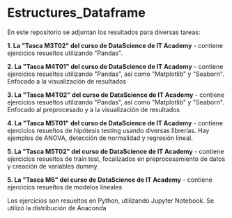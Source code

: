 # Estructures_Dataframe

En este repositorio se adjuntan los resultados para diversas tareas:

**1. La "Tasca M3T02" del curso de DataScience de IT Academy** - contiene ejercicios resueltos utilizando "Pandas".

**2. La "Tasca M4T01" del curso de DataScience de IT Academy** - contiene ejercicios resueltos utilizando "Pandas", así como "Matplotlib" y "Seaborn". Enfocado a la visualización de resultados

**3. La "Tasca M4T02" del curso de DataScience de IT Academy** - contiene ejercicios resueltos utilizando "Pandas", así como "Matplotlib" y "Seaborn". Enfocado al preprocesado y a la visualización de resultados

**4. La "Tasca M5T01" del curso de DataScience de IT Academy** - contiene ejercicios resueltos de hipótesis testing usando diversas librerías. Hay ejemplos de ANOVA, detección de normalidad y regresión lineal. 

**5. La "Tasca M5T02" del curso de DataScience de IT Academy** - contiene ejercicios resueltos de train test, focalizados en preprocesamiento de datos y creación de variables dummy. 

**5. La "Tasca M6" del curso de DataScience de IT Academy** - contiene ejercicios resueltos de modelos lineales


Los ejercicios son resueltos en Python, utilizando Jupyter Notebook. Se utilizó la distribución de Anaconda
